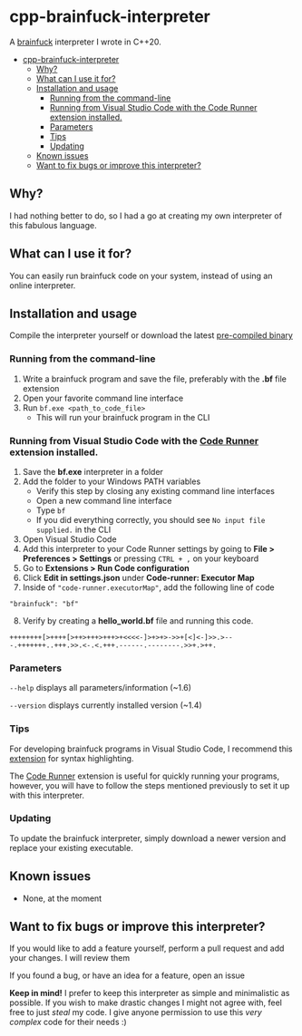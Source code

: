 # cpp-brainfuck-interpreter

A [brainfuck](https://esolangs.org/wiki/Brainfuck) interpreter I wrote in C++20.

-   [cpp-brainfuck-interpreter](#cpp-brainfuck-interpreter)
    -   [Why?](#why)
    -   [What can I use it for?](#what-can-i-use-it-for)
    -   [Installation and usage](#installation-and-usage)
        -   [Running from the command-line](#running-from-the-command-line)
        -   [Running from Visual Studio Code with the Code Runner extension installed.](#running-from-visual-studio-code-with-the-code-runner-extension-installed)
        -   [Parameters](#parameters)
        -   [Tips](#tips)
        -   [Updating](#updating)
    -   [Known issues](#known-issues)
    -   [Want to fix bugs or improve this interpreter?](#want-to-fix-bugs-or-improve-this-interpreter)

## Why?

I had nothing better to do, so I had a go at creating my own interpreter of this fabulous language.

## What can I use it for?

You can easily run brainfuck code on your system, instead of using an online interpreter.

## Installation and usage

Compile the interpreter yourself or download the latest [pre-compiled binary](https://github.com/stumburs/cpp-brainfuck-interpreter/releases/latest)

### Running from the command-line

1. Write a brainfuck program and save the file, preferably with the **.bf** file extension
2. Open your favorite command line interface
3. Run `bf.exe <path_to_code_file>`
    - This will run your brainfuck program in the CLI

### Running from Visual Studio Code with the [Code Runner](https://marketplace.visualstudio.com/items?itemName=formulahendry.code-runner) extension installed.

1. Save the **bf.exe** interpreter in a folder
2. Add the folder to your Windows PATH variables
    - Verify this step by closing any existing command line interfaces
    - Open a new command line interface
    - Type `bf`
    - If you did everything correctly, you should see `No input file supplied.` in the CLI
3. Open Visual Studio Code
4. Add this interpreter to your Code Runner settings by going to **File > Preferences > Settings** or pressing `CTRL + ,` on your keyboard
5. Go to **Extensions > Run Code configuration**
6. Click **Edit in settings.json** under **Code-runner: Executor Map**
7. Inside of `"code-runner.executorMap"`, add the following line of code

```
"brainfuck": "bf"
```

8. Verify by creating a **hello_world.bf** file and running this code.

```
++++++++[>++++[>++>+++>+++>+<<<<-]>+>+>->>+[<]<-]>>.>---.+++++++..+++.>>.<-.<.+++.------.--------.>>+.>++.
```

### Parameters

`--help` displays all parameters/information (~1.6)

`--version` displays currently installed version (~1.4)

### Tips

For developing brainfuck programs in Visual Studio Code, I recommend this [extension](https://marketplace.visualstudio.com/items?itemName=attilabuti.brainfuck-syntax) for syntax highlighting.

The [Code Runner](https://marketplace.visualstudio.com/items?itemName=formulahendry.code-runner) extension is useful for quickly running your programs, however, you will have to follow the steps mentioned previously to set it up with this interpreter.

### Updating

To update the brainfuck interpreter, simply download a newer version and replace your existing executable.

## Known issues

-   None, at the moment

## Want to fix bugs or improve this interpreter?

If you would like to add a feature yourself, perform a pull request and add your changes. I will review them

If you found a bug, or have an idea for a feature, open an issue

**Keep in mind!** I prefer to keep this interpreter as simple and minimalistic as possible. If you wish to make drastic changes I might not agree with, feel free to just _steal_ my code. I give anyone permission to use this _very complex_ code for their needs :)

